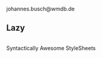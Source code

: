 <section>
	<img class="logo-sass"src="img/wmdb-logo-960.png" alt="">
	<p class="fragment">
		johannes.busch@wmdb.de
	</p>
</section>

<section>
	<h1>Lazy</h1>
	<img src="img/lazy-cat5.jpg" alt="">
</section>

<section>
<img class="logo-sass" src="img/logo-sass.png" alt="">
<p>
	<span class="fragment">Syntactically</span>
	<span class="fragment">Awesome</span>
	<span class="fragment">StyleSheets</span>
</p>
</section>